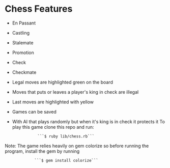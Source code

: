 # Chess Features
* En Passant
* Castling
* Stalemate
* Promotion
* Check
* Checkmate
* Legal moves are highlighted green on the board
* Moves that puts or leaves a player's king in check are illegal
* Last moves are highlighted with yellow
* Games can be saved
* With AI that plays randomly but when it's king is in check it protects it
To play this game clone this repo and run:

                 ```$ ruby lib/chess.rb```

Note: The game relies heavily on gem colorize so before running the program, install the gem by running

                 ```$ gem install colorize```